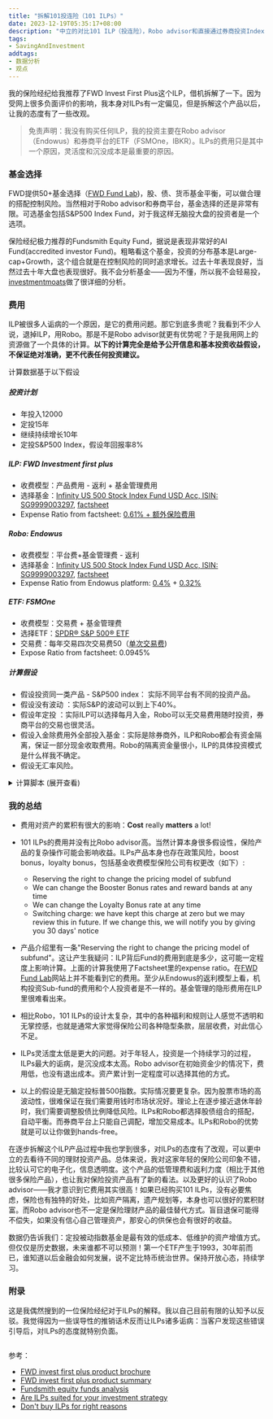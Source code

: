 ```yaml
---
title: "拆解101投连险（101 ILPs）"
date: 2023-12-19T05:35:17+08:00
description: "中立的对比101 ILP（投连险），Robo advisor和直接通过券商投资Index ETF的收益和费用，附Python计算脚本"
tags:
- SavingAndInvestment
addtags:
- 数据分析
- 观点
---
```


我的保险经纪给我推荐了FWD Invest First Plus这个ILP，借机拆解了一下。因为受网上很多负面评价的影响，我本身对ILPs有一定偏见，但是拆解这个产品以后，让我的态度有了一些改观。

> 免责声明：我没有购买任何ILP，我的投资主要在Robo advisor（Endowus）和券商平台的ETF（FSMOne，IBKR）。ILPs的费用只是其中一个原因，灵活度和沉没成本是最重要的原因。

### 基金选择

FWD提供50+基金选择（[FWD Fund Lab](https://www.fwd.com.sg/personalised-financial-advice/funds))，股、债、货币基金平衡，可以做合理的搭配控制风险。当然相对于Robo advisor和券商平台，基金选择的还是非常有限。可选基金包括S&P500 Index Fund，对于我这样无脑投大盘的投资者是一个选项。

保险经纪极力推荐的Fundsmith Equity Fund，据说是表现非常好的AI Fund(accredited investor Fund)。粗略看这个基金，投资的分布基本是Large-cap+Growth，这个组合就是在控制风险的同时追求增长。过去十年表现良好，当然过去十年大盘也表现很好。我不会分析基金——因为不懂，所以我不会轻易投，[investmentmoats](https://investmentmoats.com/money/fundsmith-equity-funds-performance/)做了很详细的分析。

### 费用

ILP被很多人诟病的一个原因，是它的费用问题。那它到底多贵呢？我看到不少人说，退掉ILP，用Robo。那是不是Robo advisor就更有优势呢？于是我用网上的资源做了一个具体的计算。**以下的计算完全是给予公开信息和基本投资收益假设，不保证绝对准确，更不代表任何投资建议。**

计算数据基于以下假设

##### 投资计划
- 年投入12000 
- 定投15年
- 继续持续增长10年
- 定投S&P500 Index，假设年回报率8%

##### ILP: FWD Investment first plus
- 收费模型：产品费用 - 返利 + 基金管理费用
- 选择基金：[Infinity US 500 Stock Index Fund USD Acc, ISIN: SG9999003297](https://www.fwd.com.sg/personalised-financial-advice/fund-report/?currencyId=USD&languageId=en-GB&id=F0HKG062P3&idCurrencyId=%20&idType=MSID&marketCode=%20), [factsheet](https://lgi.dzhintl.com/doc/uploads/documents/index.php?type=FS&fid=IUSI&lang=EN)
- Expense Ratio from factsheet: [0.61% + 额外保险费用](https://www.comparefirst.sg/wap/prodSummaryPdf/200501737H/WA_Sum_200501737H_ILP03_RP_May2023.pdf)

##### Robo: Endowus
- 收费模型：平台费+基金管理费 - 返利
- 选择基金：[Infinity US 500 Stock Index Fund USD Acc, ISIN: SG9999003297](https://www.fwd.com.sg/personalised-financial-advice/fund-report/?currencyId=USD&languageId=en-GB&id=F0HKG062P3&idCurrencyId=%20&idType=MSID&marketCode=%20), [factsheet](https://lgi.dzhintl.com/doc/uploads/documents/index.php?type=FS&fid=IUSI&lang=EN)
- Expense Ratio from Endowus platform: [0.4%](https://endowus.com/pricing) + [0.32%](https://endowus.com/investment-funds-list/lion-global-infinity-u.s-500-stock-index-fund-SG9999003289)

##### ETF: FSMOne
- 收费模型：交易费 + 基金管理费
- 选择ETF：[SPDR® S&P 500® ETF](https://www.ssga.com/library-content/products/factsheets/etfs/us/factsheet-us-en-spy.pdf)
- 交易费：每年交易四次交易费50（[单次交易费](https://www.fsmone.com.my/etfs/get-started/stock-fees))
- Expose Ratio from factsheet: 0.0945%

##### 计算假设
- 假设投资同一类产品 - S&P500 index： 实际不同平台有不同的投资产品。
- 假设没有波动 ：实际S&P的波动可以到上下40%。
- 假设年定投 ：实际ILP可以选择每月入金，Robo可以无交易费用随时投资，券商平台的交易也很灵活。
- 假设入金除费用外全部投入基金：实际是除券商外，ILP和Robo都会有资金隔离，保证一部分现金收取费用。Robo的隔离资金量很小，ILP的具体投资模式是什么样我不确定。
- 假设无汇率风险。

<details>
  <summary>计算脚本 (展开查看) </summary>
    <script src="https://gist.github.com/yulu/f2a1742fbbccd023def1c80946485519.js"></script>
</details>

<div>
    <span class="image fit" style="max-width: 1000px;"><img src="https://s3.ap-southeast-1.amazonaws.com/littlecheesecake.me/money.sense/ilp_exploration/money_sense_compare_ilp_robo_etf.excalidraw.png" alt="" /></span>
</div>

<div>
    <span class="image fit" style="max-width: 500px;"><img src="https://s3.ap-southeast-1.amazonaws.com/littlecheesecake.me/money.sense/ilp_exploration/money_sense_ipl_comparison.png" alt="" /></span>
</div>

### 我的总结
- 费用对资产的累积有很大的影响：**Cost** really **matters** a lot!

- 101 ILPs的费用并没有比Robo advisor高。当然计算本身很多假设性，保险产品的复杂操作可能会影响收益。ILPs产品本身也存在政策风险，boost bonus，loyalty bonus，包括基金收费模型保险公司有权更改（如下）: 
    - Reserving the right to change the pricing model of subfund
    - We can change the Booster Bonus rates and reward bands at any time
    - We can change the Loyalty Bonus rate at any time
    - Switching charge: we have kept this charge at zero but we may review this in future. If we change this, we will notify you by giving you 30 days' notice

- 产品介绍里有一条"Reserving the right to change the pricing model of subfund"。这让产生我疑问：ILP背后Fund的费用到底是多少，这可能一定程度上影响计算。上面的计算我使用了Factsheet里的expense ratio。在[FWD Fund Lab](https://www.fwd.com.sg/personalised-financial-advice/fund-report/?currencyId=SGD&languageId=en-GB&id=F0HKG062P2&idCurrencyId=%20&idType=MSID&marketCode=%20)网站上并不能看到它的费用。至少从Endowus的返利模型上看，机构投资Sub-fund的费用和个人投资者是不一样的。基金管理的隐形费用在ILP里很难看出来。

- 相比Robo，101 ILPs的设计太复杂，其中的各种福利和规则让人感觉不透明和无掌控感，也就是通常大家觉得保险公司各种隐型条款，层层收费，对此信心不足。

- ILPs灵活度太低是更大的问题。对于年轻人，投资是一个持续学习的过程，ILPs最大的诟病，是沉没成本太高。Robo advisor在初始资金少的情况下，费用低，也没有退出成本。资产累计到一定程度可以选择其他的方式。

- 以上的假设是无脑定投标普500指数。实际情况要更复杂。因为股票市场的高波动性，很难保证在我们需要用钱时市场状况好。理论上在逐步接近退休年龄时，我们需要调整股债比例降低风险。ILPs和Robo都选择股债组合的搭配，自动平衡。而券商平台上只能自己调配，增加交易成本。ILPs和Robo的优势就是可以让你做到hands-free。

在逐步拆解这个ILP产品过程中我也学到很多，对ILPs的态度有了改观，可以更中立的去看待不同的理财投资产品。总体来说，我对这家年轻的保险公司印象不错，比较认可它的电子化，信息透明度。这个产品的低管理费和返利力度（相比于其他很多保险产品），也让我对保险投资产品有了新的看法。以及更好的认识了Robo advisor——我才意识到它费用其实很高！如果已经购买101 ILPs，没有必要焦虑，保险也有独特的好处，比如资产隔离，遗产规划等，本身也可以很好的累积财富。而Robo advisor也不一定是保险理财产品的最佳替代方式。盲目退保可能得不偿失，如果没有信心自己管理资产，那安心的供保也会有很好的收益。

数据仍告诉我们：定投被动指数基金是最有效的低成本、低维护的资产增值方式。但仅仅是历史数据，未来谁都不可以预测！第一个ETF产生于1993，30年前而已，谁知道以后金融会如何发展，说不定比特币统治世界。保持开放心态，持续学习。


### 附录

这是我偶然搜到的一位保险经纪对于ILPs的解释。我以自己目前有限的认知予以反驳。我觉得因为一些误导性的推销话术反而让ILPs诸多诟病：当客户发现这些错误引导后，对ILPs的态度就特别负面。

<div>
    <span class="image fit" style="max-width: 1000px;"><img src="https://s3.ap-southeast-1.amazonaws.com/littlecheesecake.me/money.sense/ilp_exploration/money_sense_incorrect_ilp_explanation.png" alt="" /></span>
</div>

参考：

- [FWD invest first plus product brochure](https://www.fwd.com.sg/wp-content/uploads/2023/12/Invest-First-Plus-Brochure-Q3-2023-6-Dec-2023.pdf)
- [FWD invest first plus product summary](https://www.comparefirst.sg/wap/prodSummaryPdf/200501737H/WA_Sum_200501737H_ILP03_RP_May2023.pdf)
- [Fundsmith equity funds analysis](https://investmentmoats.com/money/fundsmith-equity-funds-performance/)
- [Are ILPs suited for your investment strategy](https://providend.com/are-investment-linked-policies-suited-for-executing-your-investment-strategy/)
- [Don't buy ILPs for right reasons](https://investmentmoats.com/budgeting/insurance/dont-buy-investment-linked-policies-right-reasons/)
